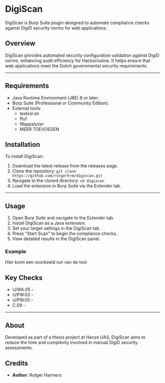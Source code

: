# DigiScan
DigiScan is Burp Suite plugin designed to automate compliance checks against DigiD security norms for web applications.

## Overview
DigiScan provides automated security configuration validation against DigiD norms, enhancing audit efficiency for Hacksclusive. It helps ensure that web applications meet the Dutch governmental security requirements.

---

## Requirements
- Java Runtime Environment (JRE) 8 or later.
- Burp Suite (Professional or Community Edition).
- External tools:
  - testssl.sh
  - ffuf
  - Wappalyzer
  - MEER TOEVOEGEN

## Installation
To install DigiScan:

1. Download the latest release from the releases page.
2. Clone the repository:
   ```git clone https://github.com/rutgerhrm/digiscan.git```
3. Navigate to the cloned directory:
   ```cd digiscan```
4. Load the extension in Burp Suite via the Extender tab.

---

## Usage
1. Open Burp Suite and navigate to the Extender tab.
2. Install DigiScan as a Java extension.
3. Set your target settings in the DigiScan tab.
4. Press "Start Scan" to begin the compliance checks.
5. View detailed results in the DigiScan panel.

### Example
Hier komt een voorbeeld run van de tool

## Key Checks
- U/WA.05 - 
- U/PW.03 -
- U/PW.05 -
- C.09 -

---

## About
Developed as part of a thesis project at Hanze UAS, DigiScan aims to reduce the time and complexity involved in manual DigiD security assessments.

## Credits
- **Author**: Rutger Harmers
